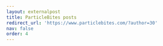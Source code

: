 ```yaml
---
layout: externalpost
title: ParticleBites posts
redirect_url: 'https://www.particlebites.com/?author=30'
nav: false
order: 4
---
```

